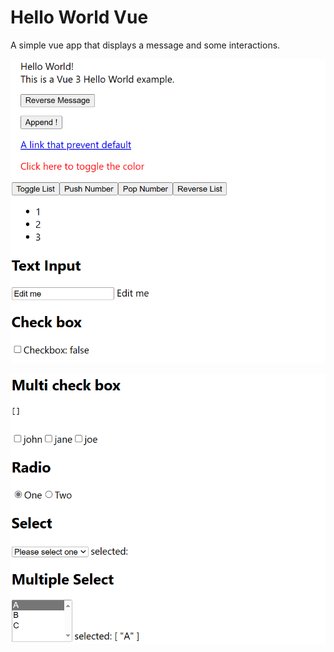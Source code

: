 # Hello World Vue

A simple vue app that displays a message and some interactions.

![Alt text](1.png)

![Alt text](2.png)